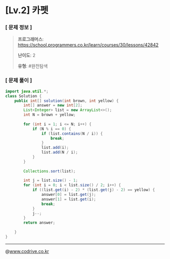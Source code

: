 # [Lv.2] 카펫

### [ 문제 정보 ]
> **프로그래머스**: https://school.programmers.co.kr/learn/courses/30/lessons/42842
> 
> **난이도**: 2
>
> **유형**: #완전탐색


### [ 문제 풀이 ]
```Java
import java.util.*;
class Solution {
    public int[] solution(int brown, int yellow) {
        int[] answer = new int[2];
        List<Integer> list = new ArrayList<>();
        int N = brown + yellow;
        
        for (int i = 1; i <= N; i++) {
            if (N % i == 0) {
                if (list.contains(N / i)) {
                    break;
                }
                list.add(i);
                list.add(N / i);
            }
        }
        
        Collections.sort(list);
        
        int j = list.size() - 1;
        for (int i = 0; i < list.size() / 2; i++) {
            if ((list.get(i) - 2) * (list.get(j) - 2) == yellow) {
                answer[0] = list.get(j);
                answer[1] = list.get(i);
                break;
            }
            j--;
        }
        return answer;
           
    }
}

```


---
@www.codrive.co.kr